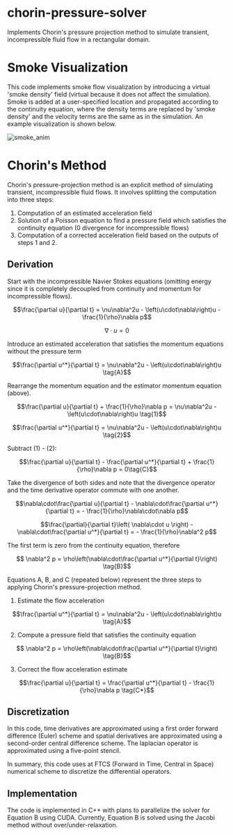 # chorin-pressure-solver
Implements Chorin's pressure projection method to simulate transient, incompressible fluid flow in a rectangular domain.

# Smoke Visualization
This code implements smoke flow visualization by introducing a virtual 'smoke density' field (virtual because it does not affect the simulation). Smoke is added at a user-specified location and propagated according to the continuity equation, where the density terms are replaced by 'smoke density' and the velocity terms are the same as in the simulation. An example visualization is shown below.

![smoke_anim](https://github.com/user-attachments/assets/f6ad3e0c-a732-441e-86cc-8eced47a3034)

# Chorin's Method
Chorin's pressure-projection method is an explicit method of simulating transient, incompressible fluid flows. It involves splitting the computation into three steps:
1. Computation of an estimated acceleration field
2. Solution of a Poisson equation to find a pressure field which satisfies the continuity equation (0 divergence for incompressible flows)
3. Computation of a corrected acceleration field based on the outputs of steps 1 and 2.

## Derivation
Start with the incompressible Navier Stokes equations (omitting energy since it is completely decoupled from continuity and momentum for incompressible flows).
```math
\frac{\partial u}{\partial t} = \nu\nabla^2u - \left(u\cdot\nabla\right)u - \frac{1}{\rho}\nabla p
```
```math
\nabla\cdot u =0
```
Introduce an estimated acceleration that satisfies the momentum equations without the pressure term
```math
\frac{\partial u^*}{\partial t} = \nu\nabla^2u - \left(u\cdot\nabla\right)u \tag{A}
```
Rearrange the momentum equation and the estimator momentum equation (above).
```math
\frac{\partial u}{\partial t} + \frac{1}{\rho}\nabla p = \nu\nabla^2u - \left(u\cdot\nabla\right)u \tag{1}
```
```math
\frac{\partial u^*}{\partial t} = \nu\nabla^2u - \left(u\cdot\nabla\right)u \tag{2}
```
Subtract (1) - (2):
```math
\frac{\partial u}{\partial t} - \frac{\partial u^*}{\partial t} + \frac{1}{\rho}\nabla p = 0\tag{C}
```
Take the divergence of both sides and note that the divergence operator and the time derivative operator commute with one another.
```math
\nabla\cdot\frac{\partial u}{\partial t} - \nabla\cdot\frac{\partial u^*}{\partial t} = - \frac{1}{\rho}\nabla\cdot\nabla p
```
```math
\frac{\partial}{\partial t}\left( \nabla\cdot u \right) - \nabla\cdot\frac{\partial u^*}{\partial t} = - \frac{1}{\rho}\nabla^2 p
```
The first term is zero from the continuity equation, therefore
```math
 \nabla^2 p = \rho\left(\nabla\cdot\frac{\partial u^*}{\partial t}\right) \tag{B}
```

Equations A, B, and C (repeated below) represent the three steps to applying Chorin's pressure-projection method.
1. Estimate the flow acceleration
```math
\frac{\partial u^*}{\partial t} = \nu\nabla^2u - \left(u\cdot\nabla\right)u \tag{A}
```
2. Compute a pressure field that satisfies the continuity equation
```math
 \nabla^2 p = \rho\left(\nabla\cdot\frac{\partial u^*}{\partial t}\right) \tag{B}
```
3. Correct the flow acceleration estimate
```math
\frac{\partial u}{\partial t} = \frac{\partial u^*}{\partial t} - \frac{1}{\rho}\nabla p \tag{C*}
```

## Discretization
In this code, time derivatives are approximated using a first order forward difference (Euler) scheme and spatial derivatives are approximated using a second-order central difference scheme. The laplacian operator is approximated using a five-point stencil.

In summary, this code uses at FTCS (Forward in Time, Central in Space) numerical scheme to discretize the differential operators.

## Implementation
The code is implemented in C++ with plans to parallelize the solver for Equation B using CUDA. Currently, Equation B is solved using the Jacobi method without over/under-relaxation.
